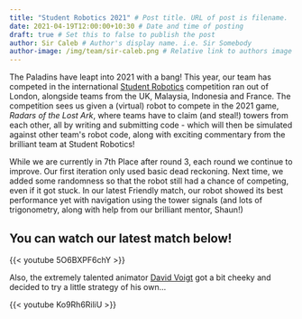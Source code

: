 ```yaml
---
title: "Student Robotics 2021" # Post title. URL of post is filename.
date: 2021-04-19T12:00:00+10:30 # Date and time of posting
draft: true # Set this to false to publish the post
author: Sir Caleb # Author's display name. i.e. Sir Somebody
author-image: /img/team/sir-caleb.png # Relative link to authors image
---
```


The Paladins have leapt into 2021 with a bang! This year, our team has competed in the international [Student Robotics](https://www.studentrobotics.org/) competition ran out of London, alongside teams from the UK, Malaysia, Indonesia and France. The competition sees us given a (virtual) robot to compete in the 2021 game, _Radars of the Lost Ark_, where teams have to claim (and steal!) towers from each other, all by writing and submitting code - which will then be simulated against other team's robot code, along with exciting commentary from the brilliant team at Student Robotics!

While we are currently in 7th Place after round 3, each round we continue to improve. Our first iteration only used basic dead reckoning. Next time, we added some randomness so that the robot still had a chance of competing, even if it got stuck. In our latest Friendly match, our robot showed its best performance yet with navigation using the tower signals (and lots of trigonometry, along with help from our brilliant mentor, Shaun!)

## You can watch our latest match below!

{{< youtube 5O6BXPF6chY >}}

Also, the extremely talented animator [David Voigt](https://vimeo.com/user91761663) got a bit cheeky and decided to try a little strategy of his own...

{{< youtube Ko9Rh6RiliU >}}

